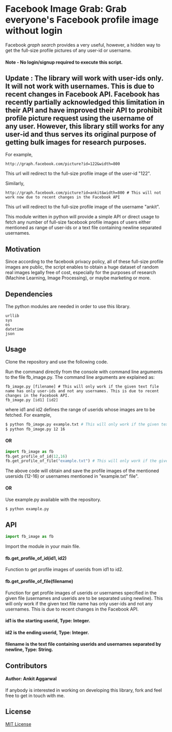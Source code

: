 # Facebook Image Grab: Grab everyone's Facebook profile image without login

Facebook *graph search* provides a very useful, however, a hidden way to get the full-size profile pictures of any user-id or username.

#### Note - No login/signup required to execute this script.

## Update : The library will work with user-ids only. It will not work with usernames. This is due to recent changes in Facebook API. Facebook has recently partially acknowledged this limitation in their API and have improved their API to prohibit profile picture request using the username of any user. However, this library still works for any user-id and thus serves its original purpose of getting bulk images for research purposes.

For example,
```
http://graph.facebook.com/picture?id=122&width=800
```
This url will redirect to the full-size profile image of the user-id "122". 

Similarly,
```
http://graph.facebook.com/picture?id=ankit&width=800 # This will not work now due to recent changes in the Facebook API
```
This url will redirect to the full-size profile image of the username "ankit".

This module written in python will provide a simple API or direct usage to fetch any number of full-size facebook profile images of users either mentioned as range of user-ids or a text file containing newline separated usernames. 

## Motivation

Since according to the facebook privacy policy, all of these full-size profile images are public, the script enables to obtain a huge dataset of random real images legally free of cost, especially for the purposes of research (Machine Learning, Image Processing), or maybe marketing or more. 

## Dependencies
The python modules are needed in order to use this library.
```
urllib
sys
os
datetime
json
```

## Usage
Clone the repository and use the following code.

Run the command directly from the console with command line arguments to the file fb_image.py. The command line arguments are explained as:

```
fb_image.py [filename] # This will only work if the given text file name has only user-ids and not any usernames. This is due to recent changes in the Facebook API.
fb_image.py [id1] [id2]

```
where id1 and id2 defines the range of userids whose images are to be fetched.
For example,

```sh
$ python fb_image.py example.txt # This will only work if the given text file name has only user-ids and not any usernames. This is due to recent changes in the Facebook API.
$ python fb_image.py 12 16
```
#### OR

```python
import fb_image as fb
fb.get_profile_of_id(12,16)
fb.get_profile_of_file("example.txt") # This will only work if the given text file name has only user-ids and not any usernames. This is due to recent changes in the Facebook API.
```
The above code will obtain and save the profile images of the mentioned usersids (12-16) or usernames mentioned in "example.txt" file".

#### OR

Use example.py available with the repository.
```sh
$ python example.py
```

## API
```python
import fb_image as fb
```
Import the module in your main file.
#### fb.get_profile_of_id(id1, id2)
Function to get profile images of userids from id1 to id2.
#### fb.get_profile_of_file(filename)
Function for get profile images of userids or usernames specified in the given file (usernames and userids are to be separated using newline). This will only work if the given text file name has only user-ids and not any usernames. This is due to recent changes in the Facebook API.

#### id1 is the starting userid, Type: Integer.
#### id2 is the ending userid, Type: Integer.
#### filename is the text file containing userids and usernames separated by newline, Type: String.


## Contributors

#### Author: Ankit Aggarwal

If anybody is interested in working on developing this library, fork and feel free to get in touch with me.

## License

[MIT License](https://github.com/ankitaggarwal011/facebook-image-fetcher/blob/master/LICENSE)

